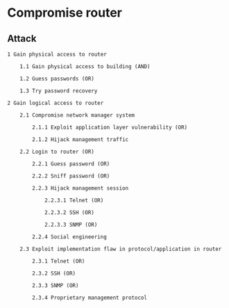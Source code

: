 # Compromise router

## Attack

    1 Gain physical access to router

        1.1 Gain physical access to building (AND)

        1.2 Guess passwords (OR)

        1.3 Try password recovery

    2 Gain logical access to router

        2.1 Compromise network manager system

            2.1.1 Exploit application layer vulnerability (OR)

            2.1.2 Hijack management traffic

        2.2 Login to router (OR)

            2.2.1 Guess password (OR)

            2.2.2 Sniff password (OR)

            2.2.3 Hijack management session

                2.2.3.1 Telnet (OR)

                2.2.3.2 SSH (OR)

                2.2.3.3 SNMP (OR)

            2.2.4 Social engineering

        2.3 Exploit implementation flaw in protocol/application in router

            2.3.1 Telnet (OR)

            2.3.2 SSH (OR)

            2.3.3 SNMP (OR)

            2.3.4 Proprietary management protocol 


